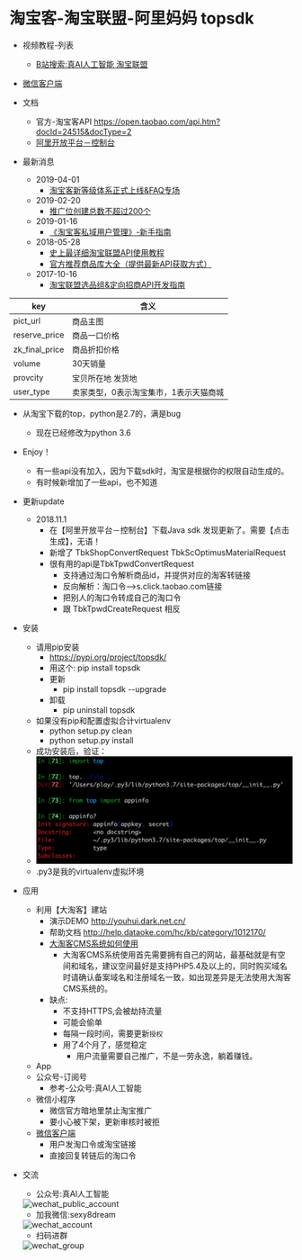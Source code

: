 # 淘宝客-淘宝联盟-阿里妈妈 topsdk


- 视频教程-列表
    - [B站搜索:真AI人工智能 淘宝联盟](https://search.bilibili.com/video?keyword=%E7%9C%9FAI%E4%BA%BA%E5%B7%A5%E6%99%BA%E8%83%BD%20%E6%B7%98%E5%AE%9D%E8%81%94%E7%9B%9F)

- [微信客户端](./WeiXin)


- 文档
    - 官方-淘宝客API https://open.taobao.com/api.htm?docId=24515&docType=2
    - [阿里开放平台－控制台](http://console.open.taobao.com/app/appList.htm#/app/manager)

- 最新消息
    - 2019-04-01
        - [淘宝客新等级体系正式上线&FAQ专场](https://tbk.bbs.taobao.com/detail.html?spm=a219t.7900221/1.1998910419.de4e1af6f0.6edb75a58McTjx&postId=9119458)
    - 2019-02-20
        - [推广位创建总数不超过200个](https://tbk.bbs.taobao.com/detail.html?spm=a219t.7900221/1.1998910419.39.6edb75a58McTjx&appId=45301&postId=9102740)
    - 2019-01-16
        - [《淘宝客私域用户管理》-新手指南](https://mo.m.taobao.com/pdum)
    - 2018-05-28
        - [史上最详细淘宝联盟API使用教程](https://tbk.bbs.taobao.com/detail.html?postId=8576944)
        - [官方推荐商品库大全（提供最新API获取方式）](https://tbk.bbs.taobao.com/detail.html?appId=45301&postId=8576096)
    - 2017-10-16
        - [淘宝联盟选品组&定向招商API开发指南](https://tbk.bbs.taobao.com/detail.html?spm=a219t.7900221/10.0.0.17d575a5L64RTj&appId=45301&postId=8113156)

| key | 含义 |
| ------ | ------ |
| pict_url | 商品主图 |
| reserve_price | 商品一口价格 |
| zk_final_price | 商品折扣价格 |
| volume | 30天销量 |
| provcity | 宝贝所在地  发货地 |
| user_type | 卖家类型，0表示淘宝集市，1表示天猫商城 |


- 从淘宝下载的top，python是2.7的，满是bug
    - 现在已经修改为python 3.6
- Enjoy！
    - 有一些api没有加入，因为下载sdk时，淘宝是根据你的权限自动生成的。
    - 有时候新增加了一些api，也不知道

- 更新update
    - 2018.11.1
        - 在【阿里开放平台－控制台】下载Java sdk 发现更新了。需要【点击生成】，无语！
        - 新增了 TbkShopConvertRequest TbkScOptimusMaterialRequest
        - 很有用的api是TbkTpwdConvertRequest
            - 支持通过淘口令解析商品id，并提供对应的淘客转链接
            - 反向解析：淘口令-->s.click.taobao.com链接
            - 把别人的淘口令转成自己的淘口令
            -  跟 TbkTpwdCreateRequest 相反

- 安装
    - 请用pip安装
        - https://pypi.org/project/topsdk/
        - 用这个: pip install topsdk
        - 更新
            - pip install topsdk --upgrade
        - 卸载
            - pip uninstall topsdk
    - 如果没有pip和配置虚拟合计virtualenv
        - python setup.py clean
        - python setup.py install
    - 成功安装后，验证：
    - ![after_installed.png](after_installed.png)
    - .py3是我的virtualenv虚拟环境


- 应用
    - 利用【大淘客】建站
        - 演示DEMO http://youhui.dark.net.cn/
        - 帮助文档 http://help.dataoke.com/hc/kb/category/1012170/
        - [大淘客CMS系统如何使用](http://help.dataoke.com/hc/kb/article/1128855/)
            - 大淘客CMS系统使用首先需要拥有自己的网站，最基础就是有空间和域名，建议空间最好是支持PHP5.4及以上的，同时购买域名时请确认备案域名和注册域名一致，如出现差异是无法使用大淘客CMS系统的。
        - 缺点:
            - 不支持HTTPS,会被劫持流量
            - 可能会偷单
            - 每隔一段时间，需要更新`授权`
            - 用了4个月了，感觉稳定
                - 用户流量需要自己推广，不是一劳永逸，躺着赚钱。
    - App
    - 公众号-订阅号
        - 参考-公众号:真AI人工智能
    - 微信小程序
        - 微信官方暗地里禁止淘宝推广
        - 要小心被下架，更新审核时被拒
    - [微信客户端](./WeiXin)
        - 用户发淘口令或淘宝链接
        - 直接回复转链后的淘口令

- 交流
    - 公众号:真AI人工智能
    <img src="http://images7n.dark.net.cn/true_ai_wxpa.jpg" width = "300" height = "300" alt="wechat_public_account"  />

    - 加我微信:sexy8dream
    <img src="http://images7n.dark.net.cn/sexy8dream.jpg" width = "300" height = "300" alt="wechat_account"  />

    - 扫码进群
    <img src="http://images7n.dark.net.cn/cps-union-tb-jd-pdd8.jpg" width = "300" height = "473" alt="wechat_group"  />